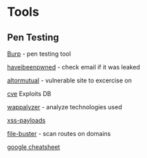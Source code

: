 # Tools
## Pen Testing
[Burp](https://portswigger.net) - pen testing tool

[haveibeenpwned](https://haveibeenpwned.com/) - check email if it was leaked

[altormutual](http://altoromutual.com/) - vulnerable site to excercise on

[cve](https://www.cvedetails.com) Exploits DB

[wappalyzer](https://www.wappalyzer.com/) - analyze technologies used

[xss-payloads](http://www.xss-payloads.com/index.html)

[file-buster](https://github.com/henshin/filebuster) - scan routes on domains

[google cheatsheet](https://www.exploit-db.com/google-hacking-database)
